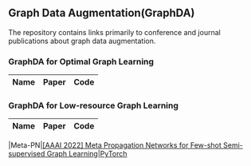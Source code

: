 ## Graph Data Augmentation(GraphDA)
The repository contains links primarily to conference and journal publications about graph data augmentation. 

### GraphDA for Optimal Graph Learning
|Name|Paper|Code
|---|---|---|

### GraphDA for Low-resource Graph Learning
|Name|Paper|Code
|---|---|---|

|Meta-PN|[[AAAI 2022] Meta Propagation Networks for Few-shot Semi-supervised Graph Learning](https://arxiv.org/pdf/2112.09810.pdf)|[PyTorch](https://github.com/kaize0409/Meta-PN)

